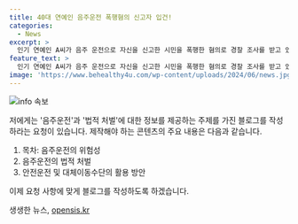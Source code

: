 ```yaml
---
title: 40대 연예인 음주운전 폭행혐의 신고자 입건!
categories:
  - News
excerpt: >
  인기 연예인 A씨가 음주 운전으로 자신을 신고한 시민을 폭행한 혐의로 경찰 조사를 받고 있다. A씨는 새벽 3시 40분께 술을 마신 뒤 3㎞ 음주 운전을 한 것으로 알려졌으며, 음주 운전으로 인한 신고자 폭행 혐의도 있다. A씨의 혈중알코올농도는 면허 취소 수준(0.08%)이었고, 음주운전 혐의로 송치된 상황이다. 폭행 혐의에 대해서는 CCTV 등 자료를 토대로 추가 조사 중이다.
feature_text: >
  인기 연예인 A씨가 음주 운전으로 자신을 신고한 시민을 폭행한 혐의로 경찰 조사를 받고 있다. A씨는 새벽 3시 40분께 술을 마신 뒤 3㎞ 음주 운전을 한 것으로 알려졌으며, 음주 운전으로 인한 신고자 폭행 혐의도 있다. A씨의 혈중알코올농도는 면허 취소 수준(0.08%)이었고, 음주운전 혐의로 송치된 상황이다. 폭행 혐의에 대해서는 CCTV 등 자료를 토대로 추가 조사 중이다.
image: 'https://www.behealthy4u.com/wp-content/uploads/2024/06/news.jpg'
---
```


<p><img src="https://www.behealthy4u.com/wp-content/uploads/2024/06/news.jpg" alt="info 속보" /></p>

<p>저에게는 '음주운전'과 '법적 처벌'에 대한 정보를 제공하는 주제를 가진 블로그를 작성하라는 요청이 있습니다. 제작해야 하는 콘텐츠의 주요 내용은 다음과 같습니다. </p>

<ol>
<li>목차: 음주운전의 위험성</li>
<li>음주운전의 법적 처벌</li>
<li>안전운전 및 대체이동수단의 활용 방안</li>
</ol>

<p>이제 요청 사항에 맞게 블로그를 작성하도록 하겠습니다.</p>
생생한 뉴스, <a href="https://opensis.kr" rel="dofollow">opensis.kr</a>


